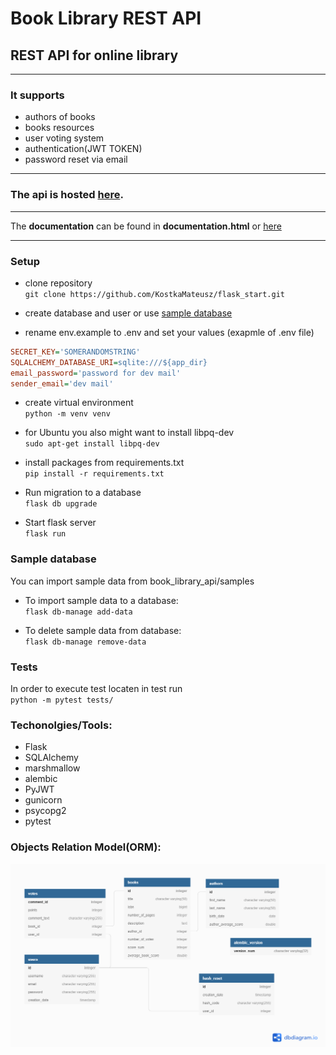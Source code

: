 # Book Library REST API

## REST API for online library 
---
### It supports
- authors of books 
- books resources
- user voting system 
- authentication(JWT TOKEN)
- password reset via email

---
### The api is hosted [here](https://book-library-app-project.herokuapp.com//api/v1/authors?fields=id,first_name,birth_date&sort=birth_date&birth_date[gte]=21-06-1948&page=1&limit=4). 

---
The **documentation** can be found in **documentation.html** or [here](https://documenter.getpostman.com/view/17812835/UVknuwQM)

---

### Setup

- clone repository\
`git clone https://github.com/KostkaMateusz/flask_start.git`

- create database and user or use [sample database](#sample-database)

- rename env.example to .env and set your values (exapmle of .env file)
```ini
SECRET_KEY='SOMERANDOMSTRING'
SQLALCHEMY_DATABASE_URI=sqlite:///${app_dir}
email_password='password for dev mail'
sender_email='dev mail'
```

- create virtual environment\
`python -m venv venv`

- for Ubuntu you also might want to install libpq-dev\
`sudo apt-get install libpq-dev`

- install packages from requirements.txt\
`pip install -r requirements.txt`

- Run migration to a database\
`flask db upgrade`

- Start flask server\
`flask run` 


### Sample database
You can import sample data from book_library_api/samples
- To import sample data to a database:\
`flask db-manage add-data`

- To delete sample data from database:\
`flask db-manage remove-data`

### Tests
In order to execute test locaten in test run\
`python -m pytest tests/`

### Techonolgies/Tools:
- Flask
- SQLAlchemy
- marshmallow
- alembic
- PyJWT
- gunicorn
- psycopg2
- pytest

### Objects Relation Model(ORM):
![Objects Relation Model](/db_diagram.png "Objects Relation Model")